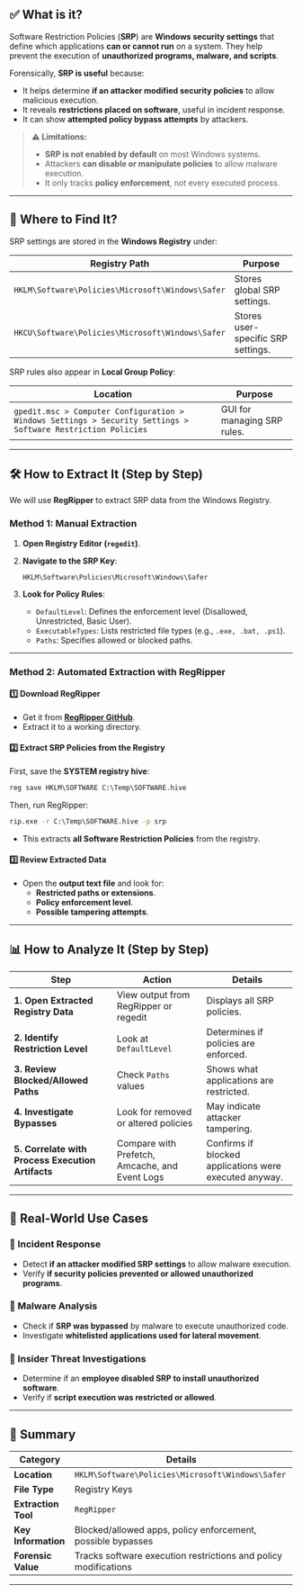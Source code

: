 ## ✅ **What is it?**

Software Restriction Policies (**SRP**) are **Windows security settings** that define which applications **can or cannot run** on a system. They help prevent the execution of **unauthorized programs, malware, and scripts**.

Forensically, **SRP is useful** because:

- It helps determine **if an attacker modified security policies** to allow malicious execution.
- It reveals **restrictions placed on software**, useful in incident response.
- It can show **attempted policy bypass attempts** by attackers.

> **⚠️ Limitations:**
> 
> - **SRP is not enabled by default** on most Windows systems.
> - Attackers **can disable or manipulate policies** to allow malware execution.
> - It only tracks **policy enforcement**, not every executed process.

---

## **📍 Where to Find It?**

SRP settings are stored in the **Windows Registry** under:

|**Registry Path**|**Purpose**|
|---|---|
|`HKLM\Software\Policies\Microsoft\Windows\Safer`|Stores global SRP settings.|
|`HKCU\Software\Policies\Microsoft\Windows\Safer`|Stores user-specific SRP settings.|

SRP rules also appear in **Local Group Policy**:

|**Location**|**Purpose**|
|---|---|
|`gpedit.msc > Computer Configuration > Windows Settings > Security Settings > Software Restriction Policies`|GUI for managing SRP rules.|

---

## **🛠️ How to Extract It (Step by Step)**

We will use **RegRipper** to extract SRP data from the Windows Registry.

### **Method 1: Manual Extraction**

1. **Open Registry Editor (`regedit`)**.
2. **Navigate to the SRP Key**:
    
    ```
    HKLM\Software\Policies\Microsoft\Windows\Safer
    ```
    
3. **Look for Policy Rules**:
    - `DefaultLevel`: Defines the enforcement level (Disallowed, Unrestricted, Basic User).
    - `ExecutableTypes`: Lists restricted file types (e.g., `.exe, .bat, .ps1`).
    - `Paths`: Specifies allowed or blocked paths.

---

### **Method 2: Automated Extraction with RegRipper**

#### **1️⃣ Download RegRipper**

- Get it from **[RegRipper GitHub](https://github.com/keydet89/RegRipper3.0)**.
- Extract it to a working directory.

#### **2️⃣ Extract SRP Policies from the Registry**

First, save the **SYSTEM registry hive**:

```cmd
reg save HKLM\SOFTWARE C:\Temp\SOFTWARE.hive
```

Then, run RegRipper:

```cmd
rip.exe -r C:\Temp\SOFTWARE.hive -p srp
```

- This extracts **all Software Restriction Policies** from the registry.

#### **3️⃣ Review Extracted Data**

- Open the **output text file** and look for:
    - **Restricted paths or extensions**.
    - **Policy enforcement level**.
    - **Possible tampering attempts**.

---

## **📊 How to Analyze It (Step by Step)**

|**Step**|**Action**|**Details**|
|---|---|---|
|**1. Open Extracted Registry Data**|View output from RegRipper or regedit|Displays all SRP policies.|
|**2. Identify Restriction Level**|Look at `DefaultLevel`|Determines if policies are enforced.|
|**3. Review Blocked/Allowed Paths**|Check `Paths` values|Shows what applications are restricted.|
|**4. Investigate Bypasses**|Look for removed or altered policies|May indicate attacker tampering.|
|**5. Correlate with Process Execution Artifacts**|Compare with Prefetch, Amcache, and Event Logs|Confirms if blocked applications were executed anyway.|

---

## **🚨 Real-World Use Cases**

### **📌 Incident Response**

- Detect **if an attacker modified SRP settings** to allow malware execution.
- Verify **if security policies prevented or allowed unauthorized programs**.

### **📌 Malware Analysis**

- Check if **SRP was bypassed** by malware to execute unauthorized code.
- Investigate **whitelisted applications used for lateral movement**.

### **📌 Insider Threat Investigations**

- Determine if an **employee disabled SRP to install unauthorized software**.
- Verify if **script execution was restricted or allowed**.

---

## **🔎 Summary**

|**Category**|**Details**|
|---|---|
|**Location**|`HKLM\Software\Policies\Microsoft\Windows\Safer`|
|**File Type**|Registry Keys|
|**Extraction Tool**|`RegRipper`|
|**Key Information**|Blocked/allowed apps, policy enforcement, possible bypasses|
|**Forensic Value**|Tracks software execution restrictions and policy modifications|

---
